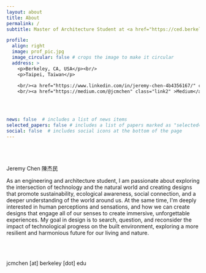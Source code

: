 ```yaml
---
layout: about
title: About
permalink: /
subtitle: Master of Architecture Student at <a href="https://ced.berkeley.edu/">UC Berkeley CED</a>. 

profile:
  align: right
  image: prof_pic.jpg
  image_circular: false # crops the image to make it circular
  address: >
    <p>Berkeley, CA, USA</p><br/>
    <p>Taipei, Taiwan</p>
 
    <br/><a href="https://www.linkedin.com/in/jeremy-chen-4b4356167/" class="link2">LinkedIn</a>
    <br/><a href="https://medium.com/@jcmchen" class="link2" >Medium</a>
   
    


news: false  # includes a list of news items
selected_papers: false # includes a list of papers marked as "selected={true}"
social: false  # includes social icons at the bottom of the page
---
```

<br/>
<br/>
<br/>
Jeremy Chen 陳杰民

As an engineering and architecture student, I am passionate about exploring the
intersection of technology and the natural world and creating designs that promote
sustainability, ecological awareness, social connection, and a deeper understanding
of the world around us. At the same time, I'm deeply interested in human
perceptions and sensations, and how we can create designs that engage all of our
senses to create immersive, unforgettable experiences. My goal in design is to
search, question, and reconsider the impact of technological progress on the built
environment, exploring a more resilient and harmonious future for our living and
nature.

<br/><br/>

jcmchen [at] berkeley [dot] edu 




<!-- Write your biography here. Tell the world about yourself. Link to your favorite [subreddit](http://reddit.com). You can put a picture in, too. The code is already in, just name your picture `prof_pic.jpg` and put it in the `img/` folder.

Put your address / P.O. box / other info right below your picture. You can also disable any these elements by editing `profile` property of the YAML header of your `_pages/about.md`. Edit `_bibliography/papers.bib` and Jekyll will render your [publications page](/al-folio/publications/) automatically.

Link to your social media connections, too. This theme is set up to use [Font Awesome icons](http://fortawesome.github.io/Font-Awesome/) and [Academicons](https://jpswalsh.github.io/academicons/), like the ones below. Add your Facebook, Twitter, LinkedIn, Google Scholar, or just disable all of them. -->
